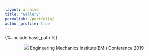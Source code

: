 ```yaml
---
layout: archive
title: "Gallery"
permalink: /portfolio/
author_profile: true
---
```


{% include base_path %}
<center>
<img src='/images/500x300.png'>
Engineering Mechanics Institute(EMI) Conference 2019
</center>
